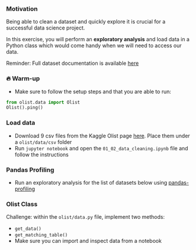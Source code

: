 ### Motivation

Being able to clean a dataset and quickly explore it is crucial for a successful data science project.

In this exercise, you will perform an **exploratory analysis** and load data in a Python class which would come handy when we will need to access our data.

Reminder: Full dataset documentation is available [here](https://github.com/lewagon/data-challenges/tree/master/07-Best-Practices/data)

### 🔥 Warm-up

- Make sure to follow the setup steps and that you are able to run:

```python
from olist.data import Olist
Olist().ping()
```

### Load data

- Download 9 csv files from the Kaggle Olist page [here](https://www.kaggle.com/olistbr/brazilian-ecommerce). Place them under a `olist/data/csv` folder
- Run `jupyter notebook` and open the `01_02_data_cleaning.ipynb` file and follow the instructions

### Pandas Profiling

- Run an exploratory analysis for the list of datasets below using [pandas-profiling](https://github.com/pandas-profiling/pandas-profiling)


### Olist Class

Challenge: within the `olist/data.py` file, implement two methods:
- `get_data()`
- `get_matching_table()`
- Make sure you can import and inspect data from a notebook
